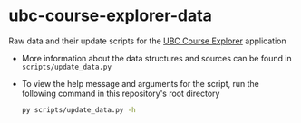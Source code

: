 # ubc-course-explorer-data

Raw data and their update scripts for the [UBC Course Explorer](https://github.com/patrick-5546/ubc-course-explorer) application

- More information about the data structures and sources can be found in `scripts/update_data.py`
- To view the help message and arguments for the script, run the following command in this repository's root directory

    ```sh
    py scripts/update_data.py -h
    ```

